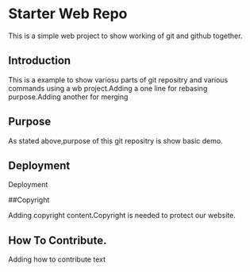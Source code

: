 # Starter Web Repo

This is a simple web project to show working of git and github together.

## Introduction

This is a example to show variosu parts of git repositry and various commands using a wb project.Adding a one line for rebasing purpose.Adding another for merging

## Purpose

As stated above,purpose of this git repositry is show basic demo.

## Deployment

Deployment

##Copyright

Adding copyright content.Copyright is needed to protect
 our website.
## How To Contribute.

Adding how to contribute text